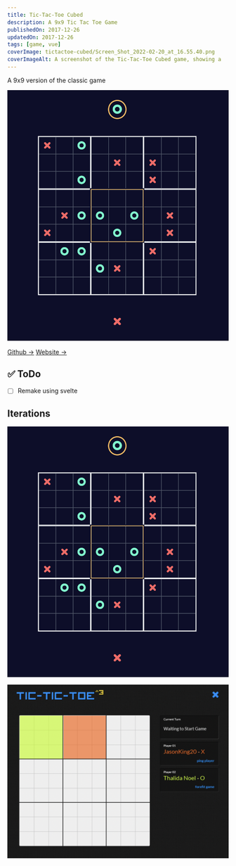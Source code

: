 ```yaml
---
title: Tic-Tac-Toe Cubed
description: A 9x9 Tic Tac Toe Game
publishedOn: 2017-12-26
updatedOn: 2017-12-26
tags: [game, vue]
coverImage: tictactoe-cubed/Screen_Shot_2022-02-20_at_16.55.40.png
coverImageAlt: A screenshot of the Tic-Tac-Toe Cubed game, showing a
---
```


A 9x9 version of the classic game

![Screen Shot 2022-02-20 at 16.55.40.png](tictactoe-cubed/Screen_Shot_2022-02-20_at_16.55.40.png)

[Github →](https://github.com/thalida/TicTacToeCubed)   [Website →](http://thalida.github.io/tictactoe-cubed/)

## ✅ ToDo

- [ ]  Remake using svelte

## Iterations

![Screen Shot 2022-02-20 at 16.55.40.png](tictactoe-cubed/Screen_Shot_2022-02-20_at_16.55.40%201.png)

![Screen Shot 2022-02-20 at 16.58.57.png](tictactoe-cubed/Screen_Shot_2022-02-20_at_16.58.57.png)
